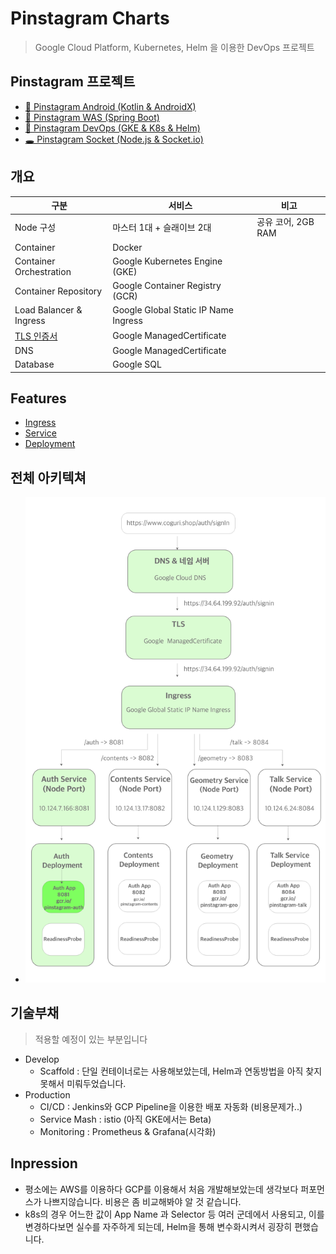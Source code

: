 # Pinstagram Charts

> Google Cloud Platform, Kubernetes, Helm 을 이용한 DevOps 프로젝트


## Pinstagram 프로젝트

- [📱 Pinstagram Android (Kotlin & AndroidX)](https://github.com/banziha104/pinstagram_android)
- [🍃 Pinstagram WAS (Spring Boot)](https://github.com/banziha104/pinstagram-was)
- [🚚 Pinstagram DevOps (GKE & K8s & Helm)](https://github.com/banziha104/pinstagram_charts)
- [🕳 Pinstagram Socket (Node.js & Socket.io)](https://github.com/banziha104/pinstagram_socket)

## 개요

| 구분                      | 서비스                                  | 비고             |
|-------------------------|--------------------------------------|----------------|
| Node 구성                 | 마스터 1대 + 슬래이브 2대                     | 공유 코어, 2GB RAM |
| Container               | Docker                               |                |
| Container Orchestration | Google Kubernetes Engine (GKE)       |                |
| Container Repository    | Google Container Registry (GCR)      |                |
| Load Balancer & Ingress | Google Global Static IP Name Ingress |                |
| [TLS 인증서](https://github.com/banziha104/pinstagram_charts/blob/master/templates/managed_sertificate.yml)             | Google ManagedCertificate            |                |
| DNS                     | Google ManagedCertificate            |                |
| Database                | Google SQL                           |                |

## Features

- [Ingress](https://github.com/banziha104/pinstagram_charts/blob/master/markdown/01_Ingress.md)
- [Service](https://github.com/banziha104/pinstagram_charts/blob/master/markdown/images/02_Service.md)
- [Deployment](https://github.com/banziha104/pinstagram_charts/blob/master/markdown/images/03_Deployment.md)

## 전체 아키텍쳐

- ![architecture](https://github.com/banziha104/pinstagram_charts/blob/master/markdown/images/architecture.png)

## 기술부채

> 적용할 예정이 있는 부분입니다

- Develop
  - Scaffold : 단일 컨테이너로는 사용해보았는데, Helm과 연동방법을 아직 찾지 못해서 미뤄두었습니다.
- Production
  - CI/CD : Jenkins와 GCP Pipeline을 이용한 배포 자동화 (비용문제가..)
  - Service Mash : istio (아직 GKE에서는 Beta)
  - Monitoring : Prometheus & Grafana(시각화)

## Inpression

- 평소에는 AWS를 이용하다 GCP를 이용해서 처음 개발해보았는데 생각보다 퍼포먼스가 나쁘지않습니다. 비용은 좀 비교해봐야 알 것 같습니다.
- k8s의 경우 어느한 값이 App Name 과 Selector 등 여러 군데에서 사용되고, 이를 변경하다보면 실수를 자주하게 되는데, Helm을 통해 변수화시켜서 굉장히 편했습니다.
